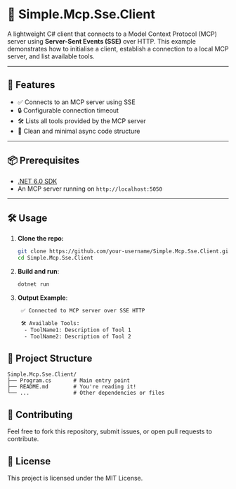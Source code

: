 ﻿# 🧠 Simple.Mcp.Sse.Client

A lightweight C# client that connects to a Model Context Protocol (MCP) server using **Server-Sent Events (SSE)** over HTTP. This example demonstrates how to initialise a client, establish a connection to a local MCP server, and list available tools.

---

## 🚀 Features

- ✅ Connects to an MCP server using SSE
- 🔒 Configurable connection timeout
- 🛠️ Lists all tools provided by the MCP server
- 🧼 Clean and minimal async code structure

---

## 📦 Prerequisites

- [.NET 6.0 SDK](https://dotnet.microsoft.com/download)
- An MCP server running on `http://localhost:5050`

---

## 🛠️ Usage

1. **Clone the repo:**
   ```bash
   git clone https://github.com/your-username/Simple.Mcp.Sse.Client.git
   cd Simple.Mcp.Sse.Client

2. **Build and run**:
	```bash
	dotnet run

3. **Output Example**:
	```bash
	 ✅ Connected to MCP server over SSE HTTP

 	 🛠️ Available Tools:
	  - ToolName1: Description of Tool 1
	  - ToolName2: Description of Tool 2


## 📁 Project Structure

	Simple.Mcp.Sse.Client/
	├── Program.cs       # Main entry point
	├── README.md        # You're reading it!
	└── ...              # Other dependencies or files

## 🤝 Contributing
Feel free to fork this repository, submit issues, or open pull requests to contribute.

## 📄 License
This project is licensed under the MIT License.